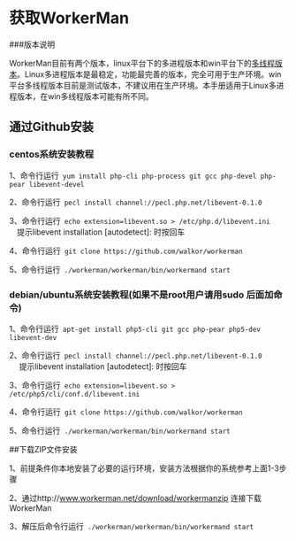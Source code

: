 # 获取WorkerMan

###版本说明

WorkerMan目前有两个版本，linux平台下的多进程版本和win平台下的[多线程版本](https://github.com/walkor/workerman-for-win)。Linux多进程版本是最稳定，功能最完善的版本，完全可用于生产环境。win平台多线程版本目前是测试版本，不建议用在生产环境。本手册适用于Linux多进程版本，在win多线程版本可能有所不同。

## 通过Github安装

### centos系统安装教程

1、命令行运行```
yum install php-cli php-process git gcc php-devel php-pear libevent-devel```


2、命令行运行```
pecl install channel://pecl.php.net/libevent-0.1.0```


3、命令行运行```
echo extension=libevent.so > /etc/php.d/libevent.ini```<br>
　提示libevent installation [autodetect]: 时按回车


4、命令行运行```
git clone https://github.com/walkor/workerman```


5、命令行运行```
./workerman/workerman/bin/workermand start```


### debian/ubuntu系统安装教程(如果不是root用户请用sudo 后面加命令)

1、命令行运行```
apt-get install php5-cli git gcc php-pear php5-dev libevent-dev```


2、命令行运行```
pecl install channel://pecl.php.net/libevent-0.1.0```<br>
　  提示libevent installation [autodetect]: 时按回车


3、命令行运行```
echo extension=libevent.so > /etc/php5/cli/conf.d/libevent.ini```


4、命令行运行```
git clone https://github.com/walkor/workerman```


5、命令行运行```
./workerman/workerman/bin/workermand start```


##下载ZIP文件安装


1、前提条件你本地安装了必要的运行环境，安装方法根据你的系统参考上面1-3步骤

2、通过http://www.workerman.net/download/workermanzip 连接下载WorkerMan

3、解压后命令行运行```
./workerman/workerman/bin/workermand start```

